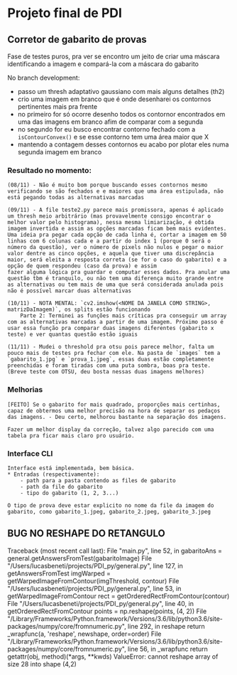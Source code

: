 # Projeto final de PDI

## Corretor de gabarito de provas

Fase de testes puros, pra ver se encontro um jeito de criar uma máscara identificando a imagem e compará-la com a máscara do gabarito

No branch development:

- passo um thresh adaptativo gaussiano com mais alguns detalhes (th2)
- crio uma imagem em branco que é onde desenharei os contornos pertinentes mais pra frente
- no primeiro for só ocorre desenho todos os contornor encontrados em uma das imagens em branco afim de comparar com a segunda
- no segundo for eu busco encontrar contorno fechado com a `isContourConvex()` e se esse contorno tem uma área maior que X
- mantendo a contagem desses contornos eu acabo por plotar eles numa segunda imagem em branco

### Resultado no momento:

    (08/11) - Não é muito bom porque buscando esses contornos mesmo verificando se são fechados e e maiores que uma área estipulada, não está pegando todas as alternativas marcadas

    (09/11) - A file teste2.py parece mais promissora, apenas é aplicado um thresh meio arbitrário (mas provavelmente consigo encontrar o melhor valor pelo histograma), nessa mesma limiarização, é obtida imagem invertida e assim as opções marcadas ficam bem mais evidentes. Uma ideia pra pegar cada opção de cada linha é, cortar a imagem em 50 linhas com 6 colunas cada e a partir do index 1 (porque 0 será o número da questão), ver o número de pixels não nulos e pegar o maior valor dentre as cinco opções, e aquela que tiver uma discrepância maior, será eleita a resposta correta (se for o caso do gabarito) e a opção de quem respondeu (caso da prova) e assim
    fazer alguma lógica pra guardar e computar esses dados. Pra anular uma questão tbm é tranquilo, ou não tem uma diferença muito grande entre as alternativas ou tem mais de uma que será considerada anulada pois não é possível marcar duas alternativas

    (10/11) - NOTA MENTAL: `cv2.imshow(<NOME DA JANELA COMO STRING>, matrizDaImagem)`, os splits estão funcionando
        Parte 2: Terminei as funções mais críticas pra conseguir um array com as alternativas marcadas a partir de uma imagem. Próximo passo é usar essa função pra comparar duas imagens diferentes (gabarito x teste) e ver quantas questão estão iguais

    (11/11) - Mudei o threshold pra otsu pois parece melhor, falta um pouco mais de testes pra fechar com ele. Na pasta de `images` tem a `gabarito_1.jpg` e `prova_1.jpeg`, essas duas estão completamente preenchidas e foram tiradas com uma puta sombra, boas pra teste. (Breve teste com OTSU, deu bosta nessas duas imagens melhores)

### Melhorias

    [FEITO] Se o gabarito for mais quadrado, proporções mais certinhas, capaz de obtermos uma melhor precisão na hora de separar os pedaços das imagens. - Deu certo, melhorou bastante na separação dos imagens.

    Fazer um melhor display da correção, talvez algo parecido com uma tabela pra ficar mais claro pro usuário.

### Interface CLI

    Interface está implementada, bem básica.
    * Entradas (respectivamente):
        - path para a pasta contendo as files de gabarito
        - path da file do gabarito
        - tipo do gabarito (1, 2, 3...)

    O tipo de prova deve estar explicito no nome da file da imagem do gabarito, como gabarito_1.jpeg, gabarito_2.jpeg, gabarito_3.jpeg

## BUG NO RESHAPE DO RETANGULO

Traceback (most recent call last):
File "main.py", line 52, in <module>
gabaritoAns = general.getAnswersFromTest(gabaritoImage)
File "/Users/lucasbeneti/projects/PDI_py/general.py", line 127, in getAnswersFromTest
imgWarped = getWarpedImageFromContour(imgThreshold, contour)
File "/Users/lucasbeneti/projects/PDI_py/general.py", line 53, in getWarpedImageFromContour
rect = getOrderedRectFromContour(contour)
File "/Users/lucasbeneti/projects/PDI_py/general.py", line 40, in getOrderedRectFromContour
points = np.reshape(points, (4, 2))
File "/Library/Frameworks/Python.framework/Versions/3.6/lib/python3.6/site-packages/numpy/core/fromnumeric.py", line 292, in reshape
return \_wrapfunc(a, 'reshape', newshape, order=order)
File "/Library/Frameworks/Python.framework/Versions/3.6/lib/python3.6/site-packages/numpy/core/fromnumeric.py", line 56, in \_wrapfunc
return getattr(obj, method)(\*args, \*\*kwds)
ValueError: cannot reshape array of size 28 into shape (4,2)
